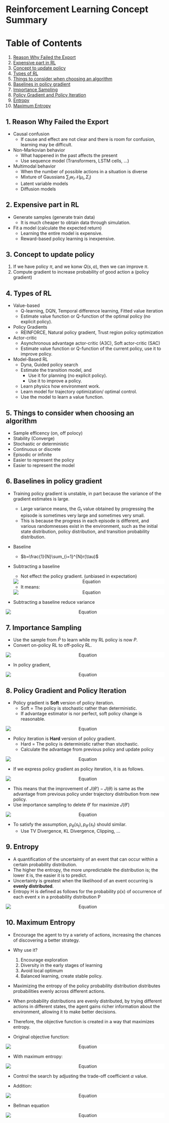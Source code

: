 # Reinforcement Learning Concept Summary

# Table of Contents
1. [Reason Why Failed the Export](#1-reason-why-failed-the-export)
2. [Expensive part in RL](#2-expensive-part-in-rl)
3. [Concept to update policy](#3-concept-to-update-policy)
4. [Types of RL](#4-types-of-rl)
5. [Things to consider when choosing an algorithm](#5-things-to-consider-when-choosing-an-algorithm)
6. [Baselines in policy gradient](#6-baselines-in-policy-gradient)
7. [Importance Sampling](#7-importance-sampling)
8. [Policy Gradient and Policy Iteration](#8-policy-gradient-and-policy-iteration)
9. [Entropy](#9-entropy)
10. [Maximum Entropy](#10-maximum-entropy)

## 1. Reason Why Failed the Export
- Causal confusion
    - If cause and effect are not clear and there is room for confusion, learning may be difficult.
- Non-Markovian behavior
    - What happened in the past affects the present
    - Use sequence model (Transformers, LSTM cells, ...)
- Multimodal behavior
    - When the number of possible actions in a situation is diverse
    - Mixture of Gaussians $\sum_i w_i \mathcal{N}(\mu_i , \Sigma_i)$
    - Latent variable models
    - Diffusion models

## 2. Expensive part in RL
- Generate samples (generate train data)
    - It is much cheaper to obtain data through simulation.
- Fit a model (calculate the expected return)
    - Learning the entire model is expensive.
    - Reward-based policy learning is inexpensive.

## 3. Concept to update policy
1. If we have policy $\pi$, and we konw $Q(s,a)$, then we can improve $\pi$.
2. Compute gradient to increase probability of good action a (policy gradient)

## 4. Types of RL
- Value-based
    - Q-learning, DQN, Temporal difference learning, Fitted value iteration
    - Estimate value function or Q-function of the optimal policy (no explicit policy).
- Policy Gradients 
    - REINFORCE, Natural policy gradient, Trust region policy optimization
- Actor-critic
    - Asynchronous advantage actor-critic (A3C), Soft actor-critic (SAC)
    - Estimate value function or Q-function of the current policy, use it to improve policy.
- Model-Based RL
    - Dyna, Guided policy search 
    - Estimate the transition model, and
        - Use it for planning (no explicit policy).
        - Use it to improve a policy.
    - Learn physics how environment work.
    - Learn model for trajectory optimization/ optimal control.
    - Use the model to learn a value function.

## 5. Things to consider when choosing an algorithm
- Sample efficency (on, off polocy)
- Stability (Converge)
- Stochastic or deterministic
- Continuous or discrete
- Episodic or infinite
- Easier to represent the policy
- Easier to represent the model

## 6. Baselines in policy gradient
- Training policy gradient is unstable, in part because the variance of the gradient estimates is large.
    - Large variance means, the $G_t$ value obtained by progressing the episode is sometimes very large and sometimes very small.
    - This is because the progress in each episode is different, and various randomnesses exist in the environment, such as the initial state distribution, policy distribution, and transition probability distribution.
- Baseline
    - $b=\frac{1}{N}\sum_{i=1}^{N}r(\tau)$
- Subtracting a baseline
    - Not effect the policy gradient. (unbiased in expectation)
    <div align="center">
        <img src="./concept_figures/6_1.svg" alt="Equation" style="display: block; margin: 0 auto; background-color: white;">
    </div>
    <!-- $$\begin{align*}
    {\triangledown}_{\theta} J_\theta &\approx \mathbb{E}_{\tau \sim p_\theta(\tau)}[G_0 \ {\triangledown}_{\theta} \ \ln{P_\theta(\tau)}]\\
    \mathbb{E}_{\tau \sim p_\theta(\tau)}[{\triangledown}_{\theta} \ \ln{P_\theta(\tau)} b] &= \int_\tau \ {\triangledown}_{\theta} \ \ln{P_\theta(\tau)} \ P_\theta(\tau) \ b \ d\tau\\
    &= \int_\tau \ {\triangledown}_{\theta} \ P_\theta(\tau) \ b \ d\tau\\
    &= b {\triangledown}_{\theta}  \int_\tau \ P_\theta(\tau) \ d\tau\\
    &= b {\triangledown}_{\theta}  1\\
    &=0 \\
    \end{align*}$$ -->

    - It means:
    <div align="center">
        <img src="./concept_figures/6_2.svg" alt="Equation" style="display: block; margin: 0 auto; background-color: white;">
    </div>
    <!-- $$\begin{align*}
    \mathbb{E}_{\tau \sim p_\theta(\tau)}[{\triangledown}_{\theta} \ \ln{P_\theta(\tau)(G_0 - b)}] = \mathbb{E}_{\tau \sim p_\theta(\tau)}[{\triangledown}_{\theta} \ \ln{P_\theta(\tau)(G_0)}] = {\triangledown}_{\theta} J_\theta\\
    \end{align*}$$ -->

- Subtracting a baseline reduce variance
<div align="center">
    <img src="./concept_figures/6_3.svg" alt="Equation" style="display: block; margin: 0 auto; background-color: white;">
</div>
<!-- $$\begin{align*}
\mathrm{Var_{}} &= \mathbb{E}[x^2] - \mathbb{E}[x]^2 \\
&= \mathbb{E}_{\tau \sim p_\theta(\tau)}[({\triangledown}_{\theta} \ \ln{P_\theta(\tau)(G_0 - b)})^2] - \mathbb{E}_{\tau \sim p_\theta(\tau)}[{\triangledown}_{\theta} \ \ln{P_\theta(\tau)(G_0 - b)}]^2 \\
&= \mathbb{E}_{\tau \sim p_\theta(\tau)}[({\triangledown}_{\theta} \ \ln{P_\theta(\tau)(G_0 - b)})^2] - \mathbb{E}_{\tau \sim p_\theta(\tau)}[{\triangledown}_{\theta} \ \ln{P_\theta(\tau)G_0}]^2 \\
\frac{d\mathrm{Var}}{db} &= \frac{d}{db} \mathbb{E}_{\tau \sim p_\theta(\tau)}[({\triangledown}_{\theta} \ \ln{P_\theta(\tau)(G_0 - b)})^2] \\
&= \frac{d}{db} \mathbb{E}_{\tau \sim p_\theta(\tau)}[(g(\tau)(G_0 - b))^2] \\
&= -2\mathbb{E}_{\tau \sim p_\theta(\tau)}[g(\tau)^2G_0] + 2b\mathbb{E}_{\tau \sim p_\theta(\tau)}[g(\tau)^2]\\
b&=\frac{\mathbb{E}_{\tau \sim p_\theta(\tau)}[g(\tau)^2G_0]}{\mathbb{E}_{\tau \sim p_\theta(\tau)}[g(\tau)^2]} \\
\end{align*}$$ -->

## 7. Importance Sampling
- Use the sample from $\bar{P}$ to learn while my RL policy is now $P$.
- Convert on-policy RL to off-policy RL.
<div align="center">
    <img src="./concept_figures/7_1.svg" alt="Equation" style="display: block; margin: 0 auto; background-color: white;">
</div>
<!-- $$\begin{align*}
\mathbb{E}_{x \sim p(x)}[f(x)] &= \int p(x)f(x)dx\\
&= \int \frac{\bar{p}(x)}{\bar{p}(x)}p(x)f(x)dx\\
&= \int \bar{p}(x)\frac{p(x)}{\bar{p}(x)}f(x)dx\\
&= \mathbb{E}_{x \sim \bar{p}(x)} \biggl[ \frac{p(x)}{\bar{p}(x)}f(x) \biggr] \\
\end{align*}$$ -->

- In policy gradient,
<div align="center">
    <img src="./concept_figures/7_2.svg" alt="Equation" style="display: block; margin: 0 auto; background-color: white;">
</div>
<!-- $$\begin{align*}
\frac{P_\theta(\tau)}{\bar{P}(\tau)}&=\frac{P(s_1)\prod_{t=1}^T P_\theta(a_t \mid s_t) P(s_{t+1}\mid s_t,a_t)}{P(s_1)\prod_{t=1}^T \bar{P}(a_t \mid s_t) P(s_{t+1}\mid s_t,a_t)}\\
&\approx \frac{\prod_{t=1}^T P_\theta(a_t \mid s_t)}{\prod_{t=1}^T \bar{P}(a_t \mid s_t)}\\
{\triangledown}_{\theta}J_\theta&=\mathbb{E}_{\tau \sim p_\theta} [G_0 \ {\triangledown}_{\theta} \ \ln{P_\theta(\tau)}]\\
&=\mathbb{E}_{\tau \sim \bar{p}} \biggl[ \frac{p_\theta(\tau)}{\bar{p}(\tau)} \ G_0 \ {\triangledown}_{\theta} \ \ln{P_\theta(\tau)} \biggr]\\
&\approx \frac{1}{N}\sum_{i=1}^N\sum_{t=1}^T \frac{ P_\theta(a_t \mid s_t)}{ \bar{P}(a_t \mid s_t)} \ G_0 \ {\triangledown}_{\theta} \ \ln{P_\theta(a_{i,t} \mid s_{i,t})}
\end{align*}$$ -->

## 8. Policy Gradient and Policy Iteration
- Policy gradient is __Soft__ version of policy iteration. 
    - Soft = The policy is stochastic rather than deterministic.
    - If advantage estimator is nor perfect, soft policy  change is reasonable.
<div align="center">
<img src="./algorithm_figures/7_1.svg" alt="Equation" style="display: block; margin: 0 auto; background-color: white;">
</div>
<!-- $$\begin{align*}
&\mathrm{0. \ Evaluate \ (exmaple)} \quad &A(s_i,a_i) &= r(s_i, a_i) + V(s'_i) - V(s_i)\\
&\mathrm{1. \ Calulate \ Objective} &{\triangledown}_{\theta}J &\approx \sum_i {\triangledown}_{\theta} \log{P_\theta(a_i \mid s_i)} Q(s_i, a_i) \\
&\mathrm{2. \ Update} \quad &\theta &\leftarrow \theta + \alpha {\triangledown}_{\theta}J(\theta)
\end{align*}$$ -->

- Policy iteration is __Hard__ version of policy gradient.
    - Hard = The policy is deterministic rather than stochastic.
    - Calculate the advantage from previous policy and update policy
<div align="center">
<img src="./algorithm_figures/12_1.svg" alt="Equation" style="display: block; margin: 0 auto; background-color: white;">
</div>
<!-- $$\begin{align*}
&\pi'(a_t \mid s_t) &= 
\begin{cases}
1 & if \ a_t=\mathrm{argmax}_{a_t}A^\pi(s_t,a_t) \\
1 & otherwise
\end{cases}
\\
\\
&\mathrm{1. \ Evaluate} &A(s_i,a_i)\\
&\mathrm{2. \ Set} &\pi \leftarrow \pi'
\end{align*}$$ -->

- If we express policy gradient as policy iteration, it is as follows.
<div align="center">
<img src="./concept_figures/8_1.svg" alt="Equation" style="display: block; margin: 0 auto; background-color: white;">
</div>
<!-- $$\begin{align*}
J(\theta') - J(\theta)  &= J(\theta') - \mathbb{E}_{s_0 \sim p(s_0)}[V^{\pi_\theta}(s_0)]\\
&= J(\theta') - \mathbb{E}_{\tau \sim p_{\theta'}(\tau)}[V^{\pi_\theta}(s_0)]\\
&= J(\theta') - \mathbb{E}_{\tau \sim p_{\theta'}(\tau)}\biggl[ \sum_{t=0}^{\infty} \gamma^t V^{\pi_\theta}(s_t) - \sum_{t=1}^{\infty} \gamma^t V^{\pi_\theta}(s_t) \biggr]\\
&= J(\theta') + \mathbb{E}_{\tau \sim p_{\theta'}(\tau)}\biggl[ \sum_{t=0}^{\infty} \gamma^t (\gamma V^{\pi_\theta}(s_{t+1}) - V^{\pi_\theta}(s_t)) \biggr]\\
&= \mathbb{E}_{\tau \sim p_{\theta'}(\tau)}\biggl[ \sum_{t=0}^{\infty} \gamma^t r(s_t, a_t) \biggr] + \mathbb{E}_{\tau \sim p_{\theta'}(\tau)}\biggl[ \sum_{t=0}^{\infty} \gamma^t (\gamma V^{\pi_\theta}(s_{t+1}) - V^{\pi_\theta}(s_t)) \biggr]\\
&= \mathbb{E}_{\tau \sim p_{\theta'}(\tau)}\biggl[ \sum_{t=0}^{\infty} \gamma^t (r(s_t, a_t) + \gamma V^{\pi_\theta}(s_{t+1}) - V^{\pi_\theta}(s_t)) \biggr]\\
&= \mathbb{E}_{\tau \sim p_{\theta'}(\tau)}\biggl[ \sum_t \gamma^t A^{\pi_\theta}(s_t, a_t) \biggr] \\
J(\theta') - J(\theta)  &= \mathbb{E}_{\tau \sim p_{\theta'}(\tau)}\biggl[ \sum_t \gamma^t A^{\pi_\theta}(s_t, a_t) \biggr] \\
\end{align*}$$ -->

- This means that the improvement of $J(\theta') - J(\theta)$ is same as the advantage from previous policy under trajectory distribution from new policy.
- Use importance sampling to delete $\theta'$ for maximize $J(\theta')$
<div align="center">
<img src="./concept_figures/8_2.svg" alt="Equation" style="display: block; margin: 0 auto; background-color: white;">
</div>
<!-- $$\begin{align*}
\mathbb{E}_{\tau \sim p_{\theta'}(\tau)}\biggl[ \sum_t \gamma^t A^{\pi_\theta}(s_t, a_t) \biggr]
&= \sum_t \mathbb{E}_{s_t \sim p_{\theta'}(s_t)}\biggl[ \mathbb{E}_{a_t \sim p_{\theta'}(a_t \mid s_t)} [ \gamma^t A^{\pi_\theta}(s_t, a_t)]\biggr] \\
&= \sum_t \mathbb{E}_{s_t \sim p_{\theta'}(s_t)}\biggl[ \mathbb{E}_{a_t \sim p_{\theta'}(a_t \mid s_t)} [ \frac{p_{\theta'}(a_t \mid s_t)}{p_{\theta}(a_t \mid s_t)} \gamma^t A^{\pi_\theta}(s_t, a_t)]\biggr] \\
&\approx \sum_t \mathbb{E}_{s_t \sim p_{\theta}(s_t)}\biggl[ \mathbb{E}_{a_t \sim p_{\theta'}(a_t \mid s_t)} [ \frac{p_{\theta'}(a_t \mid s_t)}{p_{\theta}(a_t \mid s_t)} \gamma^t A^{\pi_\theta}(s_t, a_t)]\biggr]
\end{align*}$$ -->

- To satisfy the assumption, $p_{\theta}(s_t), p_{\theta'}(s_t)$ should similar.
    - Use TV Divergence, KL Divergence, Clipping, ...

## 9. Entropy
- A quantification of the uncertainty of an event that can occur within a certain probability distribution.
- The higher the entropy, the more unpredictable the distribution is; the lower it is, the easier it is to predict.
- Uncertainty is greatest when the likelihood of an event occurring is __evenly distributed__.
- Entropy H is defined as follows for the probability p(x) of occurrence of each event x in a probability distribution P
<div align="center">
<img src="./concept_figures/9_1.svg" alt="Equation" style="display: block; margin: 0 auto; background-color: white;">
</div>
<!-- $$\begin{align*}
H(P(\tau)) &= - \sum_{x \in \tau}P(x) \log{P(x)} \quad &\mathrm{Discrete \ Probability \ Distribution}\\
&= - \int_{-\infty}^{\infty} P(x) \log{P(x)}dx \quad &\mathrm{Continous \ Probability \ Distribution} \\
&= - \mathbb{E}_{\tau \sim P(\tau)}[\log{P(\tau)}] \\
\frac{dH(P(\tau))}{dP(\tau)} &= -\log{P(\tau)} -1
\end{align*}$$ -->

## 10. Maximum Entropy
- Encourage the agent to try a variety of actions, increasing the chances of discovering a better strategy.
- Why use it?
    1. Encourage exploration
    2. Diversity in the early stages of learning
    3. Avoid local optimum
    4. Balanced learning, create stable policy.

- Maximizing the entropy of the policy probability distribution distributes probabilities evenly across different actions.
- When probability distributions are evenly distributed, by trying different actions in different states, the agent gains richer information about the environment, allowing it to make better decisions.
- Therefore, the objective function is created in a way that maximizes entropy.
- Original objective function:
<div align="center">
<img src="./concept_figures/10_1.svg" alt="Equation" style="display: block; margin: 0 auto; background-color: white;">
</div>
<!-- $$\begin{align*}
J(\pi) &= \mathbb{E}_{r \sim \pi} [\sum_{t = 0}^{\infty}\gamma^t r(s_t, a_t)] \\
\end{align*}$$ -->

- With maximum entropy:
<div align="center">
<img src="./concept_figures/10_2.svg" alt="Equation" style="display: block; margin: 0 auto; background-color: white;">
</div>
<!-- $$\begin{align*}
% maximize \ &\mathbb{E}_{r \sim \pi} [\sum_{t = 0}^{\infty}\gamma^t r(s_t, a_t)]  \\
% maximize \ &H(P(\tau))  \\
% constraint \ & \int P(\tau) d\tau = 1 \\
% J(\pi) &= \mathbb{E}_{r \sim \pi} [\sum_{t = 0}^{\infty}\gamma^t r(s_t, a_t)] + \alpha H(P(\tau))\\
% &= \mathbb{E}_{r \sim \pi} [R(\tau)] + \alpha H(P(\tau))\\
% &= \int P(\tau)R(\tau)d\tau - \alpha \int P(\tau) \log{P(\tau)} d\tau\\
% &= \int P(\tau)(R(\tau) - \alpha \log{P(\tau)}) d\tau\\
% &= \mathbb{E}_{r \sim \pi} [R(\tau) - \alpha \log{P(\tau)}]\\
% &= \mathbb{E}_{r \sim \pi} [R(\tau) - \alpha \mathbb{E}_{r \sim \pi}[\log{P(\tau)}]]\\
% &= \mathbb{E}_{r \sim \pi} [R(\tau) + \alpha H(P(\tau))]\\
% \end{align*}$$ -->

- Control the search by adjusting the trade-off coefficient $\alpha$ value.

- Addition:
<div align="center">
<img src="./concept_figures/10_3.svg" alt="Equation" style="display: block; margin: 0 auto; background-color: white;">
</div>
<!-- $$\begin{align*}
J(\pi) &= \mathbb{E}_{r \sim \pi} [R(\tau)] + \alpha H(P(\tau))\\
L(\pi) &= J(\pi) + \lambda (\int P(\tau) d\tau - 1) \\
\frac{dL(\pi)}{d\pi} &= \frac{d\mathbb{E}_{r \sim \pi} [R(\tau)]}{d\pi} -\alpha(\log{P(\tau)} - 1) + \lambda = 0 \\
\log{(P(\tau))} &= \frac{1}{\alpha} \frac{d\mathbb{E}_{r \sim \pi} [R(\tau)]}{d\pi} - \frac{\lambda + \alpha}{\alpha} \\
P(\tau) &\propto \exp{(\frac{1}{\alpha} \frac{d\mathbb{E}_{r \sim \pi} [R(\tau)]}{d\pi})} \\
&= \exp{(\frac{1}{\alpha} \sum_{t = 0}^{\infty}\gamma^t r(s_t, a_t))} \\
\end{align*}$$ -->

- Bellman equation
<div align="center">
<img src="./concept_figures/10_4.svg" alt="Equation" style="display: block; margin: 0 auto; background-color: white;">
</div>
<!-- $$\begin{align*}
V^\pi(s) &= \mathbb{E}_{r \sim \pi} \biggl[ \sum_{t=0}^{\infty} \gamma^t (R(s_t,a_t,s_{t+1}) + \alpha H(\pi (\cdot \mid s_t))) \mid s_0 = s \biggr]\\
&= \mathbb{E}_{r \sim \pi} \biggl[ \sum_{t=0}^{\infty} \gamma^t R(s_t,a_t,s_{t+1}) + \alpha \sum_{t=1}^{\infty} \gamma^t H(\pi (\cdot \mid s_t)) \mid s_0 = s\biggr] + \alpha H(\pi(\cdot\mid s_t))\\
&= \mathbb{E}_{a \sim \pi} \biggl[ \mathbb{E}_{r \sim \pi} \biggl[ \sum_{t=0}^{\infty} \gamma^t R(s_t,a_t,s_{t+1}) + \alpha \sum_{t=1}^{\infty} \gamma^t H(\pi (\cdot \mid s_t)) \mid s_0 = s, a_0 = a\biggr]\biggr] + \alpha H(\pi(\cdot\mid s_t))\\
&= \mathbb{E}_{a \sim \pi} \biggl[ Q^\pi (s,a) \biggr] + \alpha H(\pi(\cdot\mid s_t))\\
&= \mathbb{E}_{a \sim \pi} \biggl[ Q^\pi (s,a) + \alpha H(\pi(\cdot\mid s_t)) \biggr]\\
&= \mathbb{E}_{a \sim \pi} \biggl[ Q^\pi (s,a) - \alpha \log(\pi(\cdot\mid s_t)) \biggr]\\
Q^\pi(s,a) &= \mathbb{E}_{r \sim \pi} \biggl[ \sum_{t=0}^{\infty} \gamma^t R(s_t,a_t,s_{t+1}) + \alpha \sum_{t=1}^{\infty} \gamma^t H(\pi (\cdot \mid s_t)) \mid s_0 = s, a_0 = a\biggr]\\
&= \mathbb{E}_{r \sim \pi} \biggl[R(s,a,s') + \alpha \gamma H(\pi((\cdot \mid s))) + \sum_{t=1}^{\infty} \gamma^t R(s_t,a_t,s_{t+1}) + \alpha \sum_{t=2}^{\infty} \gamma^t H(\pi (\cdot \mid s_t)) \mid s_0 = s, a_0 = a\biggr]\\
&= \mathbb{E}_{s' \sim P,a' \sim \pi} \biggl[R(s,a,s') + \alpha \gamma H(\pi((\cdot \mid s'))) + \gamma Q^\pi(s',a') \biggr]\\
&= \mathbb{E}_{s' \sim P,a' \sim \pi} \biggl[R(s,a,s') + \gamma \biggr( Q^\pi(s',a') + \alpha H(\pi((\cdot \mid s')))\biggl) \biggr]\\
&= \mathbb{E}_{s' \sim P} \biggl[R(s,a,s') + \gamma V^\pi(s') \biggr]\\
\end{align*}$$ -->
